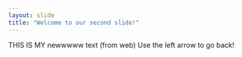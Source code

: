 ```yaml
---
layout: slide
title: "Welcome to our second slide!"
---
```

THIS IS MY newwwww text (from web) 
Use the left arrow to go back!
